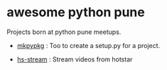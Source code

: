 # awesome python pune

Projects born at python pune meetups.

* [mkpypkg](https://github.com/girish946/mkpypkg) : Too to create a setup.py for a project.

* [hs-stream](https://github.com/girish946/hs-stream) : Stream videos from hotstar
